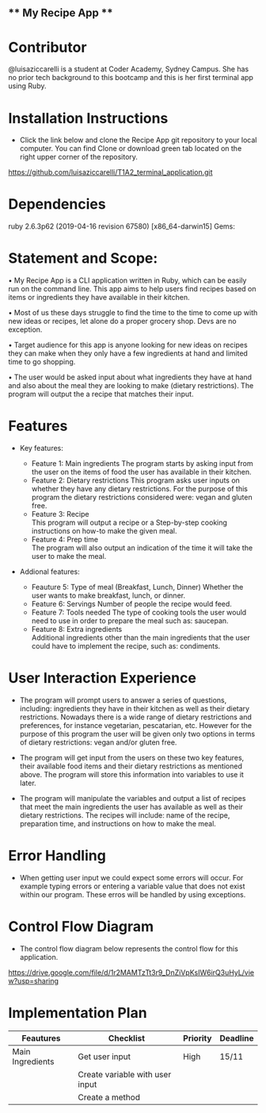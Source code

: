 

## ** My Recipe App ** 


# Contributor 

@luisaziccarelli is a student at Coder Academy, Sydney Campus. She has no prior tech background to this bootcamp and this is her first terminal app using Ruby. 

# Installation Instructions

- Click the link below and clone the Recipe App git repository to your local computer. You can find Clone or download green tab located on the right upper corner of the repository.

https://github.com/luisaziccarelli/T1A2_terminal_application.git 

# Dependencies

ruby 2.6.3p62 (2019-04-16 revision 67580) [x86_64-darwin15]
Gems: 

# Statement and Scope: 

•   My Recipe App is a CLI application written in Ruby, which can be easily run on the command line. This app aims to help users find recipes based on items or ingredients they have available in their kitchen. 

•	Most of us these days struggle to find the time to the time to come up with new ideas or recipes, let alone do a proper grocery shop. Devs are no exception. 

•	Target audience for this app is anyone looking for new ideas on recipes they can make when they only have a few ingredients at hand and limited time to go shopping. 

•   The user would be asked input about what ingredients they have at hand and also about the meal they are looking to make (dietary restrictions). The program will output the a recipe that matches their input. 

# Features
- Key features: 
    - Feature 1: Main ingredients 
    The program starts by asking input from the user on the items of food the user has available in their kitchen. 
    - Feature 2:  Dietary restrictions 
    This program asks user inputs on whether they have any dietary restrictions. For the purpose of this program the dietary restrictions considered were: vegan and gluten free. 
    - Feature 3:  Recipe  
    This program will output a recipe or a Step-by-step cooking instructions on how-to make the given meal.
    - Feature 4:  Prep time  
    The program will also output an indication of the time it will take the user to make the meal.

- Addional features: 
    - Feauture 5:  Type of meal (Breakfast, Lunch, Dinner) 
    Whether the user wants to make breakfast, lunch, or dinner.
    - Feature 6: Servings 
    Number of people the recipe would feed.
    - Feature 7:  Tools needed 
    The type of cooking tools the user would need to use in order to prepare the meal such as: saucepan. 
    - Feature 8: Extra ingredients  
    Additional ingredients other than the main ingredients that the user could have to implement the recipe, such as: condiments. 

# User Interaction Experience 

- The program will prompt users to answer a series of questions, including: ingredients they have in their kitchen as well as their dietary restrictions. Nowadays there is a wide range of dietary restrictions and preferences, for instance vegetarian, pescatarian, etc. However for the purpose of this program the user will be given only two options in terms of dietary restrictions: vegan and/or gluten free.

- The program will get input from the users on these two key features, their available food items and their dietary restrictions as mentioned above. The program will store this information into variables to use it later. 

- The program will manipulate the variables and output a list of recipes that meet the main ingredients the user has available as well as their dietary restrictions. The recipes will include: name of the recipe, preparation time, and instructions on how to make the meal. 

# Error Handling

- When getting user input we could expect some errors will occur. For example typing errors or entering a variable value that does not exist within our program. These erros will be handled by using exceptions. 

# Control Flow Diagram

- The control flow diagram below represents the control flow for this application. 

https://drive.google.com/file/d/1r2MAMTzTt3r9_DnZiVpKsIW6irQ3uHyL/view?usp=sharing

# Implementation Plan

|Feautures         | Checklist                        | Priority | Deadline |
|---               |---                               |---       |---       |
| Main Ingredients | Get user input                   |   High   |  15/11   |
|                  | Create variable with user input  |          |          |
|                  | Create a method                  |          |          |


